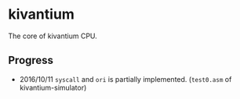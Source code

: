 kivantium
==============

The core of kivantium CPU.

Progress
--------
- 2016/10/11 `syscall` and `ori` is partially implemented. (`test0.asm` of kivantium-simulator) 

